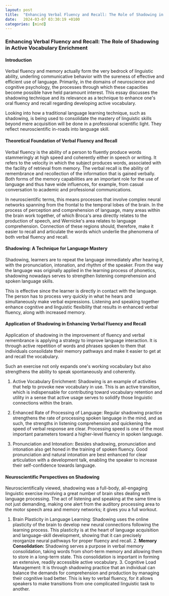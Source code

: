 ```yaml
---
layout: post
title:  "Enhancing Verbal Fluency and Recall: The Role of Shadowing in Active Vocabulary Enrichment"
date:   2024-03-07 03:30:19 +0100
categories: [mind]
---
```

### Enhancing Verbal Fluency and Recall: The Role of Shadowing in Active Vocabulary Enrichment

#### Introduction

Verbal fluency and memory actually form the very bedrock of linguistic ability, underling communicative behavior with the sureness of effective and efficient use of language. Primarily, in the domains of neuroscience and cognitive psychology, the processes through which these capacities become possible have held paramount interest. This essay discusses the shadowing technique and its relevance as a technique to enhance one's oral fluency and recall regarding developing active vocabulary.

Looking into how a traditional language learning technique, such as shadowing, is being used to consolidate the mastery of linguistic skills beyond mere acquisition will be done in a professional scientific light. They reflect neuroscientific in-roads into language skill.

#### Theoretical Foundation of Verbal Fluency and Recall

Verbal fluency is the ability of a person to fluently produce words stammeringly at high speed and coherently either in speech or writing. It refers to the velocity in which the subject produces words, associated with the facility of retrieval from memory. The verbal recall is the ability of remembrance and recollection of the information that is gained verbally. Both forms of the memory capabilities are an important role for the use of language and thus have wide influences, for example, from casual conversation to academic and professional communications.

In neuroscientific terms, this means processes that involve complex neural networks spanning from the frontal to the temporal lobes of the brain. In the process of perception and comprehension of language, many areas within the brain work together, of which Broca's area directly relates to the production of speech, and Wernicke's area relates to language comprehension. Connection of these regions should, therefore, make it easier to recall and articulate the words which underlie the phenomena of both verbal fluency and recall.

#### Shadowing: A Technique for Language Mastery

Shadowing, learners are to repeat the language immediately after hearing it, with the pronunciation, intonation, and rhythm of the speaker. From the way the language was originally applied in the learning process of phonetics, shadowing nowadays serves to strengthen listening comprehension and spoken language skills.

This is effective since the learner is directly in contact with the language. The person has to process very quickly in what he hears and simultaneously make verbal expressions. Listening and speaking together enhance cognitive and linguistic flexibility that results in enhanced verbal fluency, along with increased memory.

#### Application of Shadowing in Enhancing Verbal Fluency and Recall

Application of shadowing in the improvement of fluency and verbal remembrance is applying a strategy to improve language interaction. It is through active repetition of words and phrases spoken to them that individuals consolidate their memory pathways and make it easier to get at and recall the vocabulary.

Such an exercise not only expands one's working vocabulary but also strengthens the ability to speak spontaneously and coherently.

1. Active Vocabulary Enrichment: Shadowing is an example of activities that help to provoke new vocabulary in use. This is an active transition, which is indispensable for contributing toward vocabulary retention and utility in a sense that active usage serves to solidify those linguistic connections within the brain.

2. Enhanced Rate of Processing of Language: Regular shadowing practice strengthens the rate of processing spoken language in the mind, and as such, the strengths in listening comprehension and quickening the speed of verbal response are clear. Processing speed is one of the most important parameters toward a higher-level fluency in spoken language.

3. Pronunciation and Intonation: Besides shadowing, pronunciation and intonation also get honed in the training of spoken fluency. Good pronunciation and natural intonation are best enhanced for clear articulation with a development talk, enabling the speaker to increase their self-confidence towards language.

#### Neuroscientific Perspectives on Shadowing

Neuroscientifically viewed, shadowing was a full-body, all-engaging linguistic exercise involving a great number of brain sites dealing with language processing. The act of listening and speaking at the same time is not just demanding, making one alert from the auditory processing area to the motor speech area and memory networks; it gives you a full workout.

1. Brain Plasticity in Language Learning: Shadowing uses the online plasticity of the brain to develop new neural connections following the learning process. This plasticity is at the heart of language acquisition and language-skill development, showing that it can precisely reorganize neural pathways for proper fluency and recall. 2. **Memory Consolidation:** Shadowing serves a purpose in verbal memory consolidation, taking words from short-term memory and allowing them to store in a long-term state. This consolidation is important in forming an extensive, readily accessible active vocabulary. 3. Cognitive Load Management: It is through shadowing practice that an individual can balance the demands for comprehension and production by managing their cognitive load better. This is key to verbal fluency, for it allows speakers to make transitions from one complicated linguistic task to another.
